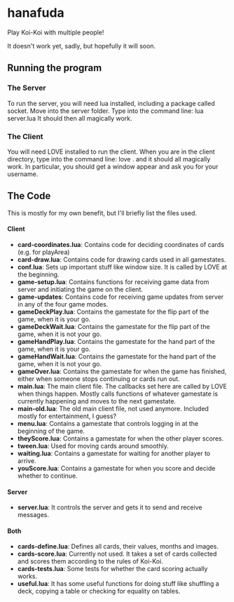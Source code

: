 # hanafuda
Play Koi-Koi with multiple people!

It doesn't work yet, sadly, but hopefully it will soon.

## Running the program

### The Server

To run the server, you will need lua installed, including a package called socket. Move into the server folder. Type into the command line: lua server.lua
It should then all magically work.

### The Client

You will need LOVE installed to run the client.
When you are in the client directory, type into the command line: love . and it should all magically work. In particular, you should get a window appear and ask you for your username.

## The Code

This is mostly for my own benefit, but I'll briefly list the files used.

#### Client
* **card-coordinates.lua**: Contains code for deciding coordinates of cards (e.g. for playArea)
* **card-draw.lua**: Contains code for drawing cards used in all gamestates.
* **conf.lua**: Sets up important stuff like window size. It is called by LOVE at the beginning.
* **game-setup.lua**: Contains functions for receiving game data from server and initiating the game on the client.
* **game-updates**: Contains code for receiving game updates from server in any of the four game modes.
* **gameDeckPlay.lua**: Contains the gamestate for the flip part of the game, when it is your go.
* **gameDeckWait.lua**: Contains the gamestate for the flip part of the game, when it is not your go.
* **gameHandPlay.lua**: Contains the gamestate for the hand part of the game, when it is your go.
* **gameHandWait.lua**: Contains the gamestate for the hand part of the game, when it is not your go.
* **gameOver.lua**: Contains the gamestate for when the game has finished, either when someone stops continuing or cards run out.
* **main.lua**: The main client file. The callbacks set here are called by LOVE when things happen. Mostly calls functions of whatever gamestate is currently happening and moves to the next gamestate.
* **main-old.lua**: The old main client file, not used anymore. Included mostly for entertainment, I guess?
* **menu.lua**: Contains a gamestate that controls logging in at the beginning of the game.
* **theyScore.lua**: Contains a gamestate for when the other player scores.
* **tween.lua**: Used for moving cards around smoothly.
* **waiting.lua**: Contains a gamestate for waiting for another player to arrive.
* **youScore.lua**: Contains a gamestate for when you score and decide whether to continue.

#### Server
* **server.lua**: It controls the server and gets it to send and receive messages.

#### Both
* **cards-define.lua**: Defines all cards, their values, months and images.
* **cards-score.lua**: Currently not used. It takes a set of cards collected and scores them according to the rules of Koi-Koi.
* **cards-tests.lua**: Some tests for whether the card scoring actually works.
* **useful.lua**: It has some useful functions for doing stuff like shuffling a deck, copying a table or checking for equality on tables.

